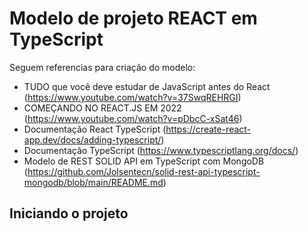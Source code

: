 # Modelo de projeto REACT em TypeScript 
Seguem referencias para criação do modelo:
- TUDO que você deve estudar de JavaScript antes do React (https://www.youtube.com/watch?v=37SwqREHRGI)
- COMEÇANDO NO REACT.JS EM 2022 (https://www.youtube.com/watch?v=pDbcC-xSat46)
- Documentação React TypeScript (https://create-react-app.dev/docs/adding-typescript/)
- Documentação TypeScript (https://www.typescriptlang.org/docs/)
- Modelo de REST SOLID API em TypeScript com MongoDB (https://github.com/Jolsentecn/solid-rest-api-typescript-mongodb/blob/main/README.md)

## Iniciando o projeto

